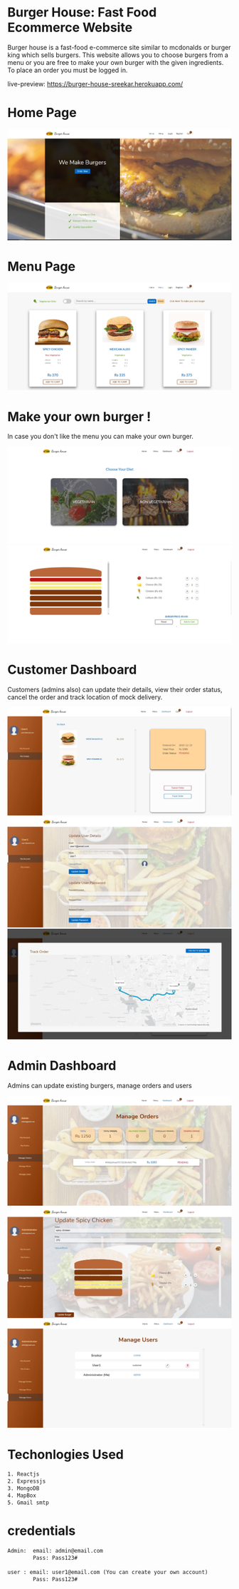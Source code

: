 # Burger House: Fast Food Ecommerce Website

Burger house is a fast-food e-commerce site similar to mcdonalds or burger king which sells burgers. This website allows you to choose burgers from a menu or you are free to make your own burger with the given ingredients. To place an order you must be logged in.

live-preview: https://burger-house-sreekar.herokuapp.com/


# Home Page
![](preview-images/home.jpg)

# Menu Page
![](preview-images/menu.jpg)

# Make your own burger !
In case you don't like the menu you can make your own burger.

![](preview-images/make-1.jpg)
![](preview-images/make-2.jpg)

# Customer Dashboard
Customers (admins also) can update their details, view their order status, cancel the order and track location of mock delivery.

![](preview-images/customer-dashboard-1.jpg)
![](preview-images/customer-dashboard-2.jpg)
![](preview-images/customer-dashboard-3.jpg)


# Admin Dashboard
Admins can update existing burgers, manage orders and users

![](preview-images/admin-dashboard.jpg)
![](preview-images/admin-dashboard-2.jpg)
![](preview-images/admin-dashboard-3.jpg)


# Techonlogies Used
    1. Reactjs
    2. Expressjs
    3. MongoDB
    4. MapBox
    5. Gmail smtp
        
# credentials 
    Admin:  email: admin@email.com
            Pass: Pass123#

    user : email: user1@email.com (You can create your own account)
            Pass: Pass123#


